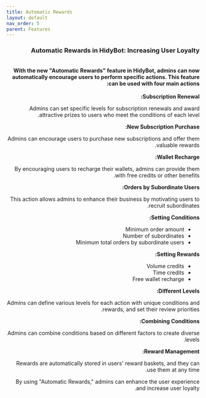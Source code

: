 ```yaml
---
title: Automatic Rewards
layout: default
nav_order: 5
parent: Features
---
```


<head>
    <meta charset="utf-8">
    <link rel="stylesheet" href="https://b3h1z.github.io/HidyBot-Docs/assets/css/style.css">
</head>
<div dir="rtl">
<h3>Automatic Rewards in HidyBot: Increasing User Loyalty</h3>
<br>
<b>With the new "Automatic Rewards" feature in HidyBot, admins can now automatically encourage users to perform specific actions. This feature can be used with four main actions:</b>
<br><br>
<b>Subscription Renewal:</b>
<p>Admins can set specific levels for subscription renewals and award attractive prizes to users who meet the conditions of each level.</p>
<b>New Subscription Purchase:</b>
<p>Admins can encourage users to purchase new subscriptions and offer them valuable rewards.</p>
<b>Wallet Recharge:</b>
<p>By encouraging users to recharge their wallets, admins can provide them with free credits or other benefits.</p>
<b>Orders by Subordinate Users:</b>
<p>This action allows admins to enhance their business by motivating users to recruit subordinates.</p>
<b>Setting Conditions:</b>
<ul>
    <li>Minimum order amount</li>
    <li>Number of subordinates</li>
    <li>Minimum total orders by subordinate users</li>
</ul>
<b>Setting Rewards:</b>
<ul>
    <li>Volume credits</li>
    <li>Time credits</li>
    <li>Free wallet recharge</li>
</ul>
<b>Different Levels:</b>
<p>Admins can define various levels for each action with unique conditions and rewards, and set their review priorities.</p>
<b>Combining Conditions:</b>
<p>Admins can combine conditions based on different factors to create diverse levels.</p>
<b>Reward Management:</b>
<p>Rewards are automatically stored in users' reward baskets, and they can use them at any time.</p>
<p>By using "Automatic Rewards," admins can enhance the user experience and increase user loyalty.</p>
</div>